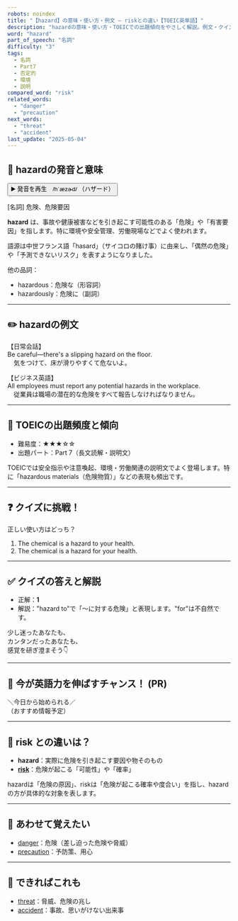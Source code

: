 ```yaml
---
robots: noindex
title: "【hazard】の意味・使い方・例文 ― riskとの違い【TOEIC英単語】"
description: "hazardの意味・使い方・TOEICでの出題傾向をやさしく解説。例文・クイズ付きでriskとの違いもわかりやすく学べます。"
word: "hazard"
part_of_speech: "名詞"
difficulty: "3"
tags:
  - 名詞
  - Part7
  - 否定的
  - 環境
  - 説明
compared_word: "risk"
related_words:
  - "danger"
  - "precaution"
next_words:
  - "threat"
  - "accident"
last_update: "2025-05-04"
---
```


## 🔰 hazardの発音と意味

<button class="play-audio" onclick="playTTS('hazard')">
  <span class="play-audio-main">
    ▶️ 発音を再生　/hˈæzɚd/
  </span>
  <span class="play-audio-sub">
    （ハザード）
  </span>
</button>

[名詞] 危険、危険要因

**hazard** は、事故や健康被害などを引き起こす可能性のある「危険」や「有害要因」を指します。特に環境や安全管理、労働現場などでよく使われます。

語源は中世フランス語「hasard」（サイコロの賭け事）に由来し、「偶然の危険」や「予測できないリスク」を表すようになりました。

他の品詞：  
- hazardous：危険な（形容詞）
- hazardously：危険に（副詞）

---

## ✏️ hazardの例文

【日常会話】  
Be careful—there's a slipping hazard on the floor.  
　気をつけて、床が滑りやすくて危ないよ。

【ビジネス英語】  
All employees must report any potential hazards in the workplace.  
　従業員は職場の潜在的な危険をすべて報告しなければなりません。

---

## 🎯 TOEICの出題頻度と傾向

- 難易度：★★★☆☆
- 出題パート：Part 7（長文読解・説明文）

TOEICでは安全指示や注意喚起、環境・労働関連の説明文でよく登場します。特に「hazardous materials（危険物質）」などの表現も頻出です。

---

## ❓ クイズに挑戦！

正しい使い方はどっち？

1. The chemical is a hazard to your health.  
2. The chemical is a hazard for your health.

---

## ✅ クイズの答えと解説

- 正解：**1**
- 解説："hazard to"で「～に対する危険」と表現します。"for"は不自然です。

少し迷ったあなたも、  
カンタンだったあなたも、  
感覚を研ぎ澄まそう👇️

---

## 🚀 今が英語力を伸ばすチャンス！ (PR)

<div class="info-center">
＼今日から始められる／<br>  
（おすすめ情報予定）
</div>

---

## 🤔  risk との違いは？

- **hazard**：実際に危険を引き起こす要因や物そのもの
- **[risk](/word/risk/)**：危険が起こる「可能性」や「確率」

hazardは「危険の原因」、riskは「危険が起こる確率や度合い」を指し、hazardの方が具体的な対象を表します。

---

## 🧩 あわせて覚えたい

- [danger](/word/danger/)：危険（差し迫った危険や脅威）
- [precaution](/word/precaution/)：予防策、用心

---

## 📖 できればこれも

- [threat](/word/threat/)：脅威、危険の兆し
- [accident](/word/accident/)：事故、思いがけない出来事

<!-- cvid: aid39_bid10 -->
